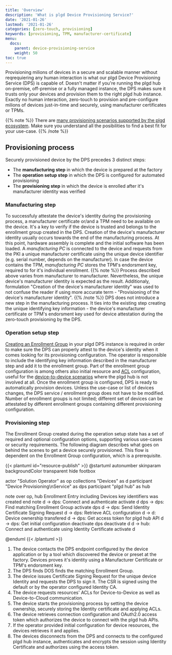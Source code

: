 ```yaml
---
title: 'Overview'
description: 'What is plgd Device Provisioning Service?'
date: '2021-01-26'
lastmod: '2021-01-26'
categories: [zero-touch, provisioning]
keywords: [provisioning, TPM, manufacturer-certificate]
menu:
  docs:
    parent: device-provisioning-service
    weight: 50
toc: true
---
```



Provisioning milions of devices in a secure and scalable manner without reqrequiering any human interaction is what our plgd Device Provisioning Service (DPS) is capable of. Doesn't matter if you're running the plgd hub on-premise, off-premise or a fully managed instance, the DPS makes sure it trusts only your devices and provision them to the right plgd hub instance. Exactly no human interaction, zero-touch to provision and pre-configure milions of devices just-in-time and securely, using manufacturer certificates or TPMs.

{{% note %}}
  There are [many provisioning scenarios supported by the plgd ecosystem](https://plgd.dev/features/provisioning/). Make sure you understand all the posibilities to find a best fit for your use-case.
{{% /note %}}

## Provisioning process

Securely provisioned device by the DPS precedes 3 distinct steps:
- The **manufacturing step** in which the device is prepared at the factory
- The **operation setup step** in which the DPS is configured for automated provisioning
- The **provisioning step** in which the device is enrolled after it's manufacturer identity was verified

### Manufacturing step

To successfuly attestate the device's identity during the provisioning process, a manufacturer certificate or/and a TPM need to be available on the device. It's a key to verify if the device is trusted and belongs to the enrollment group created in the DPS.
Creation of the device's manufacturer identity usually occurs towards the end of the manufacturing process. At this point, hardware assembly is complete and the initial software has been loaded. A _manufacturing PC_ is connected to the device and requests from the PKI a unique manufacturer certificate using the unique device identifier (e.g. serial number, depends on the manufacturer). In case the device contains the TPM, _manufacturing PC_ stores the TPM's endorsment key, required to for it's individual enrollment.
{{% note %}}
Process described above varies from manufacturer to manufacturer. Nevertheless, the unique device's manufacturer identity is expected as the result. Additionaly, formulation "Creation of the device's manufacturer identity" was used to not confuse the reader if using more accurate term - "Provisioning of the device's manufacturer identity".
{{% /note %}}
DPS does not introduce a new step in the manufacturing process. It ties into the existing step creating the unique identifying key information - the device's manufacturer certificate or TPM's endorsment key used for device attestation during the zero-touch provisioning by the DPS.

### Operation setup step

[Creating an Enrollment Group]() in your plgd DPS instance is required in order to make sure the DPS can properly attest to the device's identity when it comes looking for its provisioning configuration. The operator is responsible to include the identifying key information described in the manufacturer step and add it to the enrollment group. Part of the enrollment group configuration is among others also initial resource and [ACL]() configuration, useful for the [device-to-device scenarios]() where the plgd hub is not involved at all. Once the enrollment group is configured, DPS is ready to automatically provision devices. Unless the use-case or list of devices changes, the DPS service / enrollment group does not have to be modified. Number of enrollment groups is not limited; different set of devices can be attestated by different enrollment groups containing different provisioning configuration.

### Provisioning step

The Enrollment Group created during the operation setup state has a set of required and optional configuration options, supporting various use-cases or security requirements. The following diagram describes what goes on behind the scenes to get a device securely provisioned. This flow is dependent on the Enrollment Group configuration, which is a prerequisite.

{{< plantuml id="resource-publish" >}}
@startuml
autonumber
skinparam backgroundColor transparent
hide footbox

actor "Solution Operator" as op
collections "Devices" as d
participant "Device Provisioning\nService" as dps
participant "plgd hub" as hub

note over op, hub
Enrollment Entry including Devices key identifiers was created
end note
d -> dps: Connect and authenticate
activate d
dps -> dps: Find matching Enrollment Group
activate dps
d -> dps: Send Identity Certificate Signing Request
d -> dps: Retrieve ACL configuration
d -> d: Device ownership transfered
d -> dps: Get access token for plgd hub API
d -> dps: Get initial configuration
deactivate dps
deactivate d
d -> hub: Connect and authenticate using Identity Certificate
activate d

@enduml
{{< /plantuml >}}

1. The device contacts the DPS endpoint configured by the device application or by a tool which discovered the device or preset at the factory. Devices proves it's identity using a Manufacturer Certificate or TPM's endorsment key.
2. The DPS finds DOS finds the matching Enrollment Group.
3. The device issues Certificate Signing Request for the unique device Identity and requests the DPS to sign it. The CSR is signed using the default or by the operator configured Identity CA.
4. The device requests resources' ACLs for Device-to-Device as well as Device-to-Cloud communication.
5. The device starts the provisioning process by setting the device ownership, securely storing the Identity certificate and applying ACLs.
6. The device retrieves connection configuration and OAuth2.0 access token which authorizes the device to connect with the plgd hub APIs.
7. If the operator provided initial configuration for device resources, the devices retrieves it and applies.
8. The devices disconnects from the DPS and connects to the configured plgd hub instance, authenticates and encrypts the session using Identity Certificate and authorizes using the access token.


